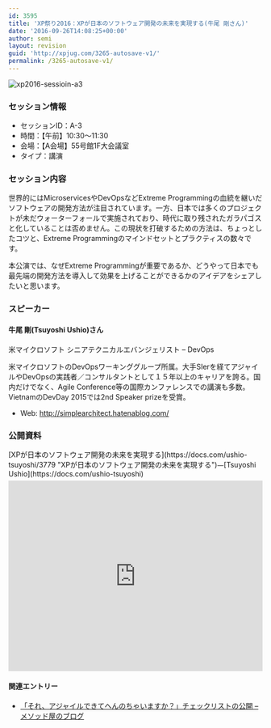 ```yaml
---
id: 3595
title: 'XP祭り2016：XPが日本のソフトウェア開発の未来を実現する(牛尾 剛さん)'
date: '2016-09-26T14:08:25+00:00'
author: semi
layout: revision
guid: 'http://xpjug.com/3265-autosave-v1/'
permalink: /3265-autosave-v1/
---
```


![xp2016-sessioin-a3](http://xpjug.com/wp-content/uploads/2016/08/xp2016-sessioin-a3.png)

### セッション情報

- セッションID：A-3
- 時間：【午前】10:30～11:30
- 会場：【A会場】55号館1F大会議室
- タイプ：講演

### セッション内容

世界的にはMicroservicesやDevOpsなどExtreme Programmingの血統を継いだソフトウェアの開発方法が注目されています。一方、日本では多くのプロジェクトが未だウォーターフォールで実施されており、時代に取り残されたガラパゴスと化していることは否めません。この現状を打破するための方法は、ちょっとしたコツと、Extreme Programmingのマインドセットとプラクティスの数々です。

本公演では、なぜExtreme Programmingが重要であるか、どうやって日本でも最先端の開発方法を導入して効果を上げることができるかのアイデアをシェアしたいと思います。

### スピーカー

#### 牛尾 剛(Tsuyoshi Ushio)さん

米マイクロソフト シニアテクニカルエバンジェリスト – DevOps

米マイクロソフトのDevOpsワーキンググループ所属。大手SIerを経てアジャイルやDevOpsの実践者／コンサルタントとして１５年以上のキャリアを誇る。国内だけでなく、Agile Conference等の国際カンファレンスでの講演も多数。VietnamのDevDay 2015では2nd Speaker prizeを受賞。

- Web: http://simplearchitect.hatenablog.com/

### 公開資料

<div style="width: 608px; max-width: 100%; margin-bottom:5px;">[XPが日本のソフトウェア開発の未来を実現する](https://docs.com/ushio-tsuyoshi/3779 "XPが日本のソフトウェア開発の未来を実現する")<span style="font-family: 'Segoe UI'; font-size: 13px ">—</span>[Tsuyoshi Ushio](https://docs.com/ushio-tsuyoshi)</div><iframe allowfullscreen="True" frameborder="0" height="377px" scrolling="no" src="https://docs.com/d/embed/D25192761-1370-1913-3430-000745383429%7eM30d2b3b9-dd1e-22b9-abac-56fd14e17722" style="max-width:100%" width="608px"></iframe>

#### 関連エントリー

- [「それ、アジャイルできてへんのちゃいますか？」チェックリストの公開 – メソッド屋のブログ](http://simplearchitect.hatenablog.com/entry/2016/09/24/113117)